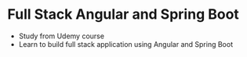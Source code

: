 # Full Stack Angular and Spring Boot 
- Study from Udemy course
- Learn to build full stack application using Angular and Spring Boot